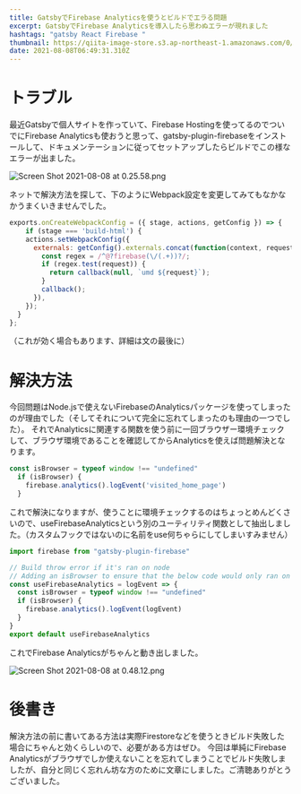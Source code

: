 ```yaml
---
title: GatsbyでFirebase Analyticsを使うとビルドでエラる問題
excerpt: GatsbyでFirebase Analyticsを導入したら思わぬエラーが現れました
hashtags: "gatsby React Firebase "
thumbnail: https://qiita-image-store.s3.ap-northeast-1.amazonaws.com/0/1825969/369702ea-66ec-5062-3d20-c859fe774645.png
date: 2021-08-08T06:49:31.310Z
---
```

# トラブル
最近Gatsbyで個人サイトを作っていて、Firebase Hostingを使ってるのでついでにFirebase Analyticsも使おうと思って、gatsby-plugin-firebaseをインストールして、ドキュメンテーションに従ってセットアップしたらビルドでこの様なエラーが出ました。

![Screen Shot 2021-08-08 at 0.25.58.png](https://qiita-image-store.s3.ap-northeast-1.amazonaws.com/0/1825969/369702ea-66ec-5062-3d20-c859fe774645.png)

ネットで解決方法を探して、下のようにWebpack設定を変更してみてもなかなかうまくいきませんでした。

```gatsby-node.js
exports.onCreateWebpackConfig = ({ stage, actions, getConfig }) => {
    if (stage === 'build-html') {
    actions.setWebpackConfig({
      externals: getConfig().externals.concat(function(context, request, callback) {
        const regex = /^@?firebase(\/(.+))?/;
        if (regex.test(request)) {
          return callback(null, `umd ${request}`);
        }
        callback();
      }),
    });
  }
};
```

（これが効く場合もあります、詳細は文の最後に）

# 解決方法
今回問題はNode.jsで使えないFirebaseのAnalyticsパッケージを使ってしまったのが理由でした（そしてそれについて完全に忘れてしまったのも理由の一つでした）。
それでAnalyticsに関連する関数を使う前に一回ブラウザー環境チェックして、ブラウザ環境であることを確認してからAnalyticsを使えば問題解決となります。

```index.js
const isBrowser = typeof window !== "undefined"
  if (isBrowser) {
    firebase.analytics().logEvent('visited_home_page')
  }
```

これで解決になりますが、使うことに環境チェックするのはちょっとめんどくさいので、useFirebaseAnalyticsという別のユーティリティ関数として抽出しました。（カスタムフックではないのに名前をuse何ちゃらにしてしまいすみません）

```fbAnalytics.js
import firebase from "gatsby-plugin-firebase"

// Build throw error if it's ran on node
// Adding an isBrowser to ensure that the below code would only ran on browser
const useFirebaseAnalytics = logEvent => {
  const isBrowser = typeof window !== "undefined"
  if (isBrowser) {
    firebase.analytics().logEvent(logEvent)
  }
}
export default useFirebaseAnalytics

```
これでFirebase Analyticsがちゃんと動き出しました。

![Screen Shot 2021-08-08 at 0.48.12.png](https://qiita-image-store.s3.ap-northeast-1.amazonaws.com/0/1825969/7475ad35-1d2a-bf26-a81e-025b6aace950.png)


# 後書き
解決方法の前に書いてある方法は実際Firestoreなどを使うときビルド失敗した場合にちゃんと効くらしいので、必要がある方はぜひ。
今回は単純にFirebase Analyticsがブラウザでしか使えないことを忘れてしまうことでビルド失敗しましたが、自分と同じく忘れん坊な方のために文章にしました。ご清聴ありがとうございました。
